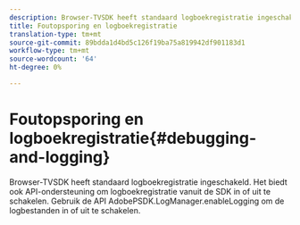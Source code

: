 ```yaml
---
description: Browser-TVSDK heeft standaard logboekregistratie ingeschakeld. Het biedt ook API-ondersteuning om logboekregistratie vanuit de SDK in of uit te schakelen. Gebruik de API AdobePSDK.LogManager.enableLogging om de logbestanden in of uit te schakelen.
title: Foutopsporing en logboekregistratie
translation-type: tm+mt
source-git-commit: 89bdda1d4bd5c126f19ba75a819942df901183d1
workflow-type: tm+mt
source-wordcount: '64'
ht-degree: 0%

---
```



# Foutopsporing en logboekregistratie{#debugging-and-logging}

Browser-TVSDK heeft standaard logboekregistratie ingeschakeld. Het biedt ook API-ondersteuning om logboekregistratie vanuit de SDK in of uit te schakelen. Gebruik de API AdobePSDK.LogManager.enableLogging om de logbestanden in of uit te schakelen.

